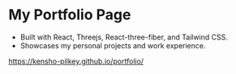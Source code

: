 # My Portfolio Page


- Built with React, Threejs, React-three-fiber, and Tailwind CSS.
- Showcases my personal projects and work experience. 

https://kensho-pilkey.github.io/portfolio/
